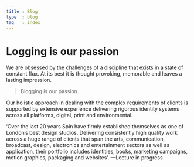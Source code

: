 ```yaml
---
title : Blog
type  : blog
tag   : index
---
```


# Logging is our passion

We are obsessed by the challenges of a discipline that exists in a state of constant flux. At its best it is thought provoking, memorable and leaves a lasting impression.

> Blogging is our passion.

Our holistic approach in dealing with the complex requirements of clients is supported by extensive experience delivering rigorous identity systems across all platforms, digital, print and environmental.

‘Over the last 20 years Spin have firmly established themselves as one of London’s best design studios. Delivering consistently high quality work across a huge range of clients that span the arts, communication, broadcast, design, electronics and entertainment sectors as well as application, their portfolio includes identities, books, marketing campaigns, motion graphics, packaging and websites’.
—Lecture in progress

<div class="list _blog"></div>
